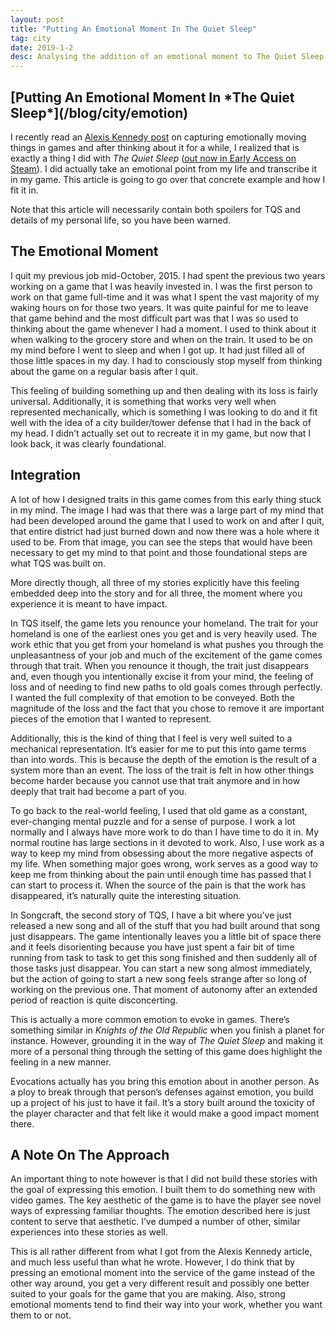 ```yaml
---
layout: post
title: "Putting An Emotional Moment In The Quiet Sleep"
tag: city
date: 2019-1-2
desc: Analysing the addition of an emotional moment to The Quiet Sleep.
---
```

<h2>[Putting An Emotional Moment In *The Quiet Sleep*](/blog/city/emotion)</h2>

I recently read an [Alexis Kennedy post](http://weatherfactory.biz/i-was-wondering-if-you-have-a-specific-method-of-capturing-the-essence-of-things-that-you-find-emotionally-moving-through-gameplay/) on capturing emotionally moving things in games and after thinking about it for a while, I realized that is exactly a thing I did with *The Quiet Sleep* ([out now in Early Access on Steam](http://store.steampowered.com/app/724510/The_Quiet_Sleep/)). I did actually take an emotional point from my life and transcribe it in my game. This article is going to go over that concrete example and how I fit it in.


Note that this article will necessarily contain both spoilers for TQS and details of my personal life, so you have been warned.

## The Emotional Moment

I quit my previous job mid-October, 2015. I had spent the previous two years working on a game that I was heavily invested in. I was the first person to work on that game full-time and it was what I spent the vast majority of my waking hours on for those two years. It was quite painful for me to leave that game behind and the most difficult part was that I was so used to thinking about the game whenever I had a moment. I used to think about it when walking to the grocery store and when on the train. It used to be on my mind before I went to sleep and when I got up. It had just filled all of those little spaces in my day. I had to consciously stop myself from thinking about the game on a regular basis after I quit.


This feeling of building something up and then dealing with its loss is fairly universal. Additionally, it is something that works very well when represented mechanically, which is something I was looking to do and it fit well with the idea of a city builder/tower defense that I had in the back of my head. I didn’t actually set out to recreate it in my game, but now that I look back, it was clearly foundational.

## Integration

A lot of how I designed traits in this game comes from this early thing stuck in my mind. The image I had was that there was a large part of my mind that had been developed around the game that I used to work on and after I quit, that entire district had just burned down and now there was a hole where it used to be. From that image, you can see the steps that would have been necessary to get my mind to that point and those foundational steps are what TQS was built on.


More directly though, all three of my stories explicitly have this feeling embedded deep into the story and for all three, the moment where you experience it is meant to have impact.


In TQS itself, the game lets you renounce your homeland. The trait for your homeland is one of the earliest ones you get and is very heavily used. The work ethic that you get from your homeland is what pushes you through the unpleasantness of your job and much of the excitement of the game comes through that trait. When you renounce it though, the trait just disappears and, even though you intentionally excise it from your mind, the feeling of loss and of needing to find new paths to old goals comes through perfectly. I wanted the full complexity of that emotion to be conveyed. Both the magnitude of the loss and the fact that you chose to remove it are important pieces of the emotion that I wanted to represent. 


Additionally, this is the kind of thing that I feel is very well suited to a mechanical representation. It’s easier for me to put this into game terms than into words. This is because the depth of the emotion is the result of a system more than an event. The loss of the trait is felt in how other things become harder because you cannot use that trait anymore and in how deeply that trait had become a part of you.


To go back to the real-world feeling, I used that old game as a constant, ever-changing mental puzzle and for a sense of purpose. I work a lot normally and I always have more work to do than I have time to do it in. My normal routine has large sections in it devoted to work. Also, I use work as a way to keep my mind from obsessing about the more negative aspects of my life. When something major goes wrong, work serves as a good way to keep me from thinking about the pain until enough time has passed that I can start to process it. When the source of the pain is that the work has disappeared, it’s naturally quite the interesting situation.


In Songcraft, the second story of TQS, I have a bit where you’ve just released a new song and all of the stuff that you had built around that song just disappears. The game intentionally leaves you a little bit of space there and it feels disorienting because you have just spent a fair bit of time running from task to task to get this song finished and then suddenly all of those tasks just disappear. You can start a new song almost immediately, but the action of going to start a new song feels strange after so long of working on the previous one. That moment of autonomy after an extended period of reaction is quite disconcerting.


This is actually a more common emotion to evoke in games. There’s something similar in *Knights of the Old Republic* when you finish a planet for instance. However, grounding it in the way of *The Quiet Sleep* and making it more of a personal thing through the setting of this game does highlight the feeling in a new manner.


Evocations actually has you bring this emotion about in another person. As a ploy to break through that person’s defenses against emotion, you build up a project of his just to have it fail. It’s a story built around the toxicity of the player character and that felt like it would make a good impact moment there.

## A Note On The Approach

An important thing to note however is that I did not build these stories with the goal of expressing this emotion. I built them to do something new with video games. The key aesthetic of the game is to have the player see novel ways of expressing familiar thoughts. The emotion described here is just content to serve that aesthetic. I’ve dumped a number of other, similar experiences into these stories as well.


This is all rather different from what I got from the Alexis Kennedy article, and much less useful than what he wrote. However, I do think that by pressing an emotional moment into the service of the game instead of the other way around, you get a very different result and possibly one better suited to your goals for the game that you are making. Also, strong emotional moments tend to find their way into your work, whether you want them to or not.


